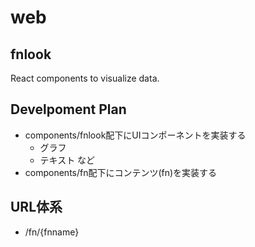 # web
## fnlook
React components to visualize data.

## Develpoment Plan
- components/fnlook配下にUIコンポーネントを実装する
  - グラフ
  - テキスト など
- components/fn配下にコンテンツ(fn)を実装する

## URL体系
- /fn/{fnname}
